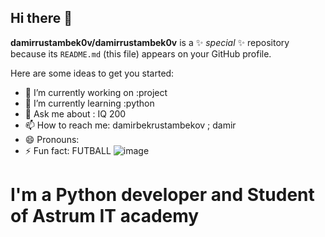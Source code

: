 ## Hi there 👋


**damirrustambek0v/damirrustambek0v** is a ✨ _special_ ✨ repository because its `README.md` (this file) appears on your GitHub profile.

Here are some ideas to get you started:

- 🔭 I’m currently working on :project
- 🌱 I’m currently learning :python
- 💬 Ask me about : IQ 200
- 📫 How to reach me: damirbekrustambekov ; damir
- 😄 Pronouns: 
- ⚡ Fun fact: FUTBALL ![image](https://github.com/user-attachments/assets/28c78d3d-75c5-4697-bf73-e6d46db4cba7)



<h1> I'm a Python developer 
 and Student of Astrum IT academy</h1>
